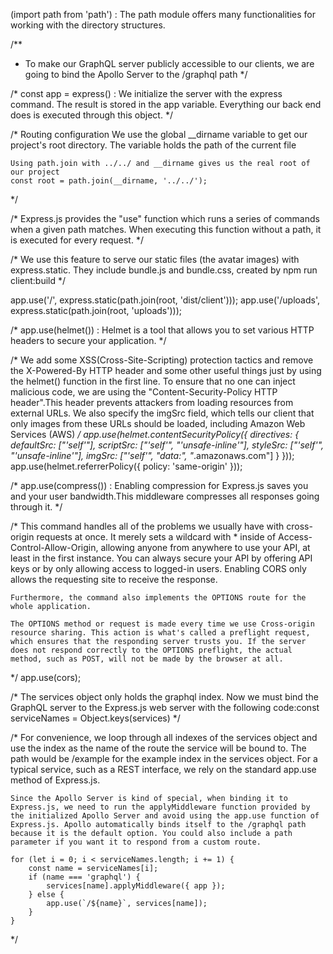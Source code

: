 
(import path from 'path') : The path module offers many functionalities for working with the directory structures.


/**
 * To make our GraphQL server publicly accessible to our clients, we are going to bind the Apollo Server to the /graphql path
 */

/*
    const app = express() : We initialize the server with the express command. The result is stored in the app variable. Everything our back end does is executed through this object.
*/





/*
    Routing configuration
    We use the global __dirname variable to get our project's root directory. 
    The variable holds the path of the current file

    Using path.join with ../../ and __dirname gives us the real root of our project
    const root = path.join(__dirname, '../../');
*/

/*
    Express.js provides the "use" function which runs a series of commands when a given path matches. When executing this function without a path, it is executed for every request.
*/

/*
    We use this feature to serve our static files (the avatar images) with express.static. They include bundle.js and bundle.css, created by npm run client:build
*/

app.use('/', express.static(path.join(root, 'dist/client')));
app.use('/uploads', express.static(path.join(root, 'uploads')));

/*
    app.use(helmet()) : Helmet is a tool that allows you to set various HTTP headers to secure your application.
*/


/*
    We add some XSS(Cross-Site-Scripting) protection tactics and remove the X-Powered-By HTTP header and some other useful things just by using the helmet() function in the first line.
    To ensure that no one can inject malicious code, we are using the "Content-Security-Policy HTTP header".This header prevents attackers from loading resources from external URLs.
    We also specify the imgSrc field, which tells our client that only images from these URLs should be loaded, including Amazon Web Services (AWS)
 */
app.use(helmet.contentSecurityPolicy({ 
    directives: {
        defaultSrc: ["'self'"], 
        scriptSrc: ["'self'", "'unsafe-inline'"],
        styleSrc: ["'self'", "'unsafe-inline'"],
        imgSrc: ["'self'", "data:", "*.amazonaws.com"]
    }
}));
app.use(helmet.referrerPolicy({ policy: 'same-origin' }));

/*
   app.use(compress()) : Enabling compression for Express.js saves you and your user bandwidth.This middleware compresses all responses going through it.
  */


/*
    This command handles all of the problems we usually have with cross-origin requests at once. It merely sets a wildcard with * inside of Access-Control-Allow-Origin, allowing anyone from anywhere to use your API, at least in the first instance. You can always secure your API by offering API keys or by only allowing access to logged-in users. Enabling CORS only allows the requesting site to receive the response.

    Furthermore, the command also implements the OPTIONS route for the whole application.

    The OPTIONS method or request is made every time we use Cross-origin resource sharing. This action is what's called a preflight request, which ensures that the responding server trusts you. If the server does not respond correctly to the OPTIONS preflight, the actual method, such as POST, will not be made by the browser at all.
 */
app.use(cors);


/*
    The services object only holds the graphql index. Now we must bind the GraphQL server to the Express.js web server with the following code:const serviceNames = Object.keys(services) 
 */


/*
    For convenience, we loop through all indexes of the services object and use the index as the name of the route the service will be bound to. The path would be /example for the example index in the services object. For a typical service, such as a REST interface, we rely on the standard app.use method of Express.js.

    Since the Apollo Server is kind of special, when binding it to Express.js, we need to run the applyMiddleware function provided by the initialized Apollo Server and avoid using the app.use function of Express.js. Apollo automatically binds itself to the /graphql path because it is the default option. You could also include a path parameter if you want it to respond from a custom route.
    
    for (let i = 0; i < serviceNames.length; i += 1) {
        const name = serviceNames[i];
        if (name === 'graphql') {
            services[name].applyMiddleware({ app });
        } else {
            app.use(`/${name}`, services[name]);
        }
    }   
*/

